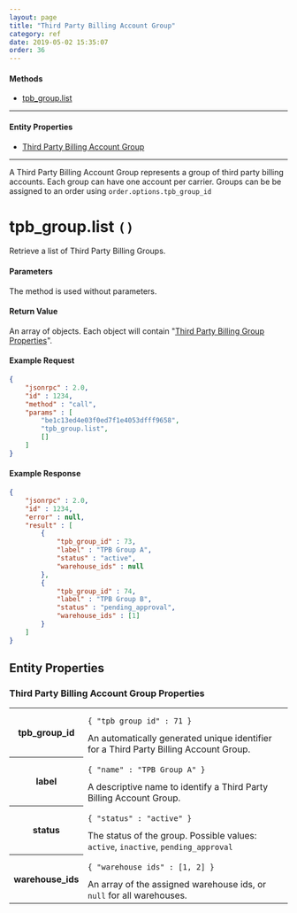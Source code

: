 ```yaml
---
layout: page
title: "Third Party Billing Account Group"
category: ref
date: 2019-05-02 15:35:07
order: 36
---
```


#### Methods

 * [tpb_group.list](#tpb_group_list)

----

#### Entity Properties

 * [Third Party Billing Account Group](#tpb_group_properties)

----

A Third Party Billing Account Group represents a group of third party billing accounts.  Each group can have one account
per carrier. Groups can be be assigned to an order using `order.options.tpb_group_id`


<h1 id="tpb_group_list">
tpb_group.list
<code>()</code>
</h1>

Retrieve a list of Third Party Billing Groups.

#### Parameters

The method is used without parameters.

#### Return Value

An array of objects. Each object will contain "<a href="#tpb_group_properties">Third Party Billing Group Properties</a>".

#### Example Request

```json
{
    "jsonrpc" : 2.0,
    "id" : 1234,
    "method" : "call",
    "params" : [
        "be1c13ed4e03f0ed7f1e4053dfff9658",
        "tpb_group.list",
        []
    ]
}
```

#### Example Response

```json
{
    "jsonrpc" : 2.0,
    "id" : 1234,
    "error" : null,
    "result" : [
        {
            "tpb_group_id" : 73,
            "label" : "TPB Group A",
            "status" : "active",
            "warehouse_ids" : null
        },
        {
            "tpb_group_id" : 74,
            "label" : "TPB Group B",
            "status" : "pending_approval",
            "warehouse_ids" : [1]
        }
    ]
}
```

## Entity Properties

<h3 id="tpb_group_properties">
    Third Party Billing Account Group Properties
</h3>

<table class="table-striped">
<tbody>
    <tr>
        <th>tpb_group_id</th>
        <td>
            <pre><code>{ "tpb_group_id" : 71 }</code></pre>
            An automatically generated unique identifier for a Third Party Billing Account Group.
        </td>
    </tr>
    <tr>
        <th>label</th>
        <td>
            <pre><code>{ "name" : "TPB Group A" }</code></pre>
            A descriptive name to identify a Third Party Billing Account Group.
        </td>
    </tr>
    <tr>
        <th>status</th>
        <td>
            <pre><code>{ "status" : "active" }</code></pre>
            The status of the group. Possible values: <code>active</code>, <code>inactive</code>, <code>pending_approval</code> 
        </td>
    </tr>
    <tr>
        <th>warehouse_ids</th>
        <td>
            <pre><code>{ "warehouse_ids" : [1, 2] }</code></pre>
            An array of the assigned warehouse ids, or <code>null</code> for all warehouses.
        </td>
    </tr>
</tbody>
</table>
